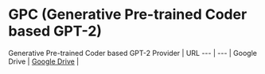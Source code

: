 # GPC (Generative Pre-trained Coder based GPT-2)
Generative Pre-trained Coder based GPT-2
Provider | URL
--- | --- |
Google Drive | [Google Drive](https://drive.google.com/drive/folders/1l2rpWAgTldKkjKPFqws5LRwzqMxG8a_w?usp=sharing) |

